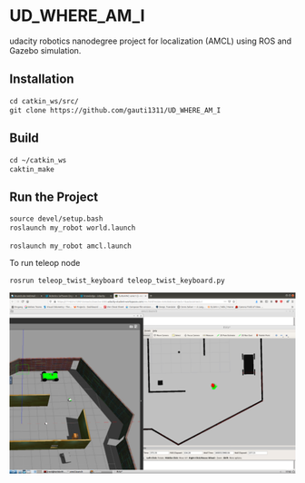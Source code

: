 # UD_WHERE_AM_I
udacity robotics nanodegree project for localization (AMCL) using ROS and Gazebo simulation.

## Installation
```
cd catkin_ws/src/
git clone https://github.com/gauti1311/UD_WHERE_AM_I
```
## Build
```
cd ~/catkin_ws
caktin_make
```
## Run the Project
```
source devel/setup.bash
roslaunch my_robot world.launch

roslaunch my_robot amcl.launch
```

To run teleop node
```
rosrun teleop_twist_keyboard teleop_twist_keyboard.py 
```
![UD_WHERE_AM_I](amcl.png)  
